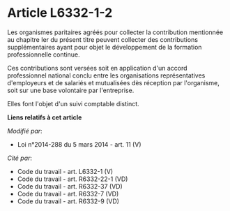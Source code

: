 # Article L6332-1-2

Les organismes paritaires agréés pour collecter la contribution mentionnée au chapitre Ier du présent titre peuvent collecter
des contributions supplémentaires ayant pour objet le développement de la formation professionnelle continue.

Ces contributions sont versées soit en application d'un accord professionnel national conclu entre les organisations
représentatives d'employeurs et de salariés et mutualisées dès réception par l'organisme, soit sur une base volontaire par
l'entreprise.

Elles font l'objet d'un suivi comptable distinct.

**Liens relatifs à cet article**

_Modifié par_:

  - Loi n°2014-288 du 5 mars 2014 - art. 11 (V)

_Cité par_:

  - Code du travail - art. L6332-1 (V)
  - Code du travail - art. R6332-22-1 (VD)
  - Code du travail - art. R6332-37 (VD)
  - Code du travail - art. R6332-7 (VD)
  - Code du travail - art. R6332-9 (VD)
